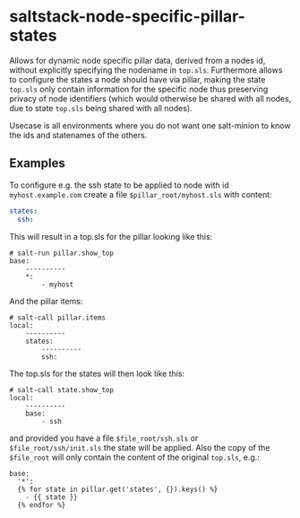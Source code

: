 # saltstack-node-specific-pillar-states
Allows for dynamic node specific pillar data, derived from a nodes id, without explicitly specifying the nodename in `top.sls`. Furthermore allows to configure the states a node should have via pillar, making the state `top.sls` only contain information for the specific node thus preserving privacy of node identifiers (which would otherwise be shared with all nodes, due to state `top.sls` being shared with all nodes).

Usecase is all environments where you do not want one salt-minion to know the ids and statenames of the others.

## Examples
To configure e.g. the ssh state to be applied to node with id `myhost.example.com` create a file `$pillar_root/myhost.sls` with content:

```yaml
states:
  ssh:
```

This will result in a top.sls for the pillar looking like this:
```
# salt-run pillar.show_top
base:
    ----------
    *:
        - myhost
```

And the pillar items:
```
# salt-call pillar.items
local:
    ----------
    states:
        ----------
        ssh:
```

The top.sls for the states will then look like this:
```
# salt-call state.show_top
local:
    ----------
    base:
        - ssh
```

and provided you have a file `$file_root/ssh.sls` or `$file_root/ssh/init.sls` the state will be applied. Also the copy of the `$file_root` will only contain the content of the original `top.sls`, e.g.:
```jinja
base:
  '*':
  {% for state in pillar.get('states', {}).keys() %}
    - {{ state }}
  {% endfor %}
```
